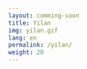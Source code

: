 ```yaml
---
layout: comming-soon
title: Yilan
img: yilan.gif
lang: en
permalink: /yilan/
weight: 20
---
```

<style type="text/css">
</style>
